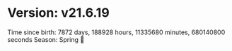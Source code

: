# Version: v21.6.19
Time since birth: 7872 days, 188928 hours, 11335680 minutes, 680140800 seconds
Season: Spring 🌸
